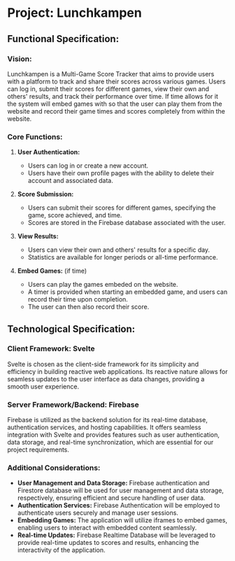 # Project: Lunchkampen

## Functional Specification:

### Vision:
Lunchkampen is a Multi-Game Score Tracker that aims to provide users with a platform to track and share their scores across various games. Users can log in, submit their scores for different games, view their own and others' results, and track their performance over time. If time allows for it the system will embed games with so that the user can play them from the website and record their game times and scores completely from within the website.

### Core Functions:
1. **User Authentication:**
   - Users can log in or create a new account.
   - Users have their own profile pages with the ability to delete their account and associated data.

2. **Score Submission:**
   - Users can submit their scores for different games, specifying the game, score achieved, and time.
   - Scores are stored in the Firebase database associated with the user.

3. **View Results:**
   - Users can view their own and others' results for a specific day.
   - Statistics are available for longer periods or all-time performance.

4. **Embed Games:** (if time)
   - Users can play the games embeded on the website.
   - A timer is provided when starting an embedded game, and users can record their time upon completion.
   - The user can then also record their score.

## Technological Specification:

### Client Framework: Svelte
Svelte is chosen as the client-side framework for its simplicity and efficiency in building reactive web applications. Its reactive nature allows for seamless updates to the user interface as data changes, providing a smooth user experience.

### Server Framework/Backend: Firebase
Firebase is utilized as the backend solution for its real-time database, authentication services, and hosting capabilities. It offers seamless integration with Svelte and provides features such as user authentication, data storage, and real-time synchronization, which are essential for our project requirements.

### Additional Considerations:
- **User Management and Data Storage:** Firebase authentication and Firestore database will be used for user management and data storage, respectively, ensuring efficient and secure handling of user data.
- **Authentication Services:** Firebase Authentication will be employed to authenticate users securely and manage user sessions.
- **Embedding Games:** The application will utilize iframes to embed games, enabling users to interact with embedded content seamlessly.
- **Real-time Updates:** Firebase Realtime Database will be leveraged to provide real-time updates to scores and results, enhancing the interactivity of the application.
